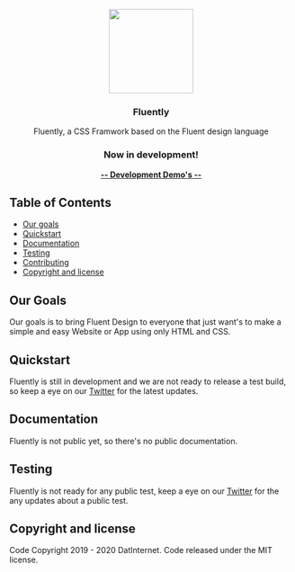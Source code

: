 <p align="center">
  <a href="https://example.com">
    <img src="https://media.datinternet.nl/fluently/branding/icon_colored.svg" width="150">
  </a>
</p>
<h3 align="center">Fluently</h3>

<p align="center">
  Fluently, a CSS Framwork based on the Fluent design language 
</p>
  <h3 align="center">Now in development!</h3>
  <p align="center">
  <a href="https://fluently.datinternet.nl/testpage/"><strong align="center">-- Development Demo's --</strong></a>  
</p>


## Table of Contents
- [Our goals](#our-goals)
- [Quickstart](#quickstart)
- [Documentation](#documentation)
- [Testing](#testing)
- [Contributing](#contributing)
- [Copyright and license](#copyright-and-license)

## Our Goals

Our goals is to bring Fluent Design to everyone that just want's to make a simple and easy Website or App using only HTML and CSS.

## Quickstart

Fluently is still in development and we are not ready to release a test build, so keep a eye on our [Twitter](https://twitter.com/datinternet_nl) for the latest updates.

## Documentation

Fluently is not public yet, so there's no public documentation.

## Testing

Fluently is not ready for any public test, keep a eye on our [Twitter](https://twitter.com/datinternet_nl) for the any updates about a public test.

## Copyright and license

Code Copyright 2019 - 2020 DatInternet. Code released under the MIT license.

